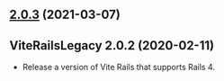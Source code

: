 ## [2.0.3](https://github.com/ElMassimo/vite_ruby/compare/vite_rails_legacy@2.0.2...vite_rails_legacy@2.0.3) (2021-03-07)



## ViteRailsLegacy 2.0.2  (2020-02-11)

- Release a version of Vite Rails that supports Rails 4.
